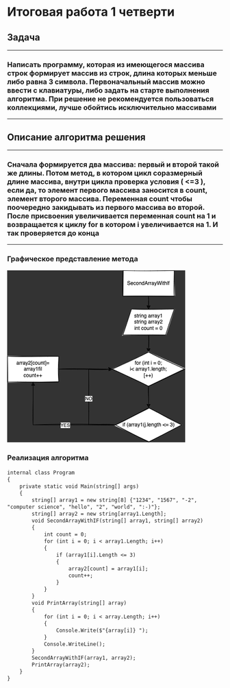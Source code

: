 # Итоговая работа 1 четверти

## Задача

---

### Написать программу, которая из имеющегося массива строк формирует массив из строк, длина которых меньше либо равна 3 символа. Первоначальный массив можно ввести с клавиатуры, либо задать на старте выполнения алгоритма. При решение не рекомендуется пользоваться коллекциями, лучше обойтись исключительно массивами

---

## Описание алгоритма решения

---

### Сначала формируется два массива: первый и второй такой же длины. Потом метод, в котором цикл соразмерный длине массива, внутри цикла проверка условия ( <=3 ), если да, то элемент первого массива заносится в count, элемент второго массива. Переменная count чтобы поочередно закидывать из первого массива во второй. После присвоения увеличивается переменная count на 1 и возвращается к циклу for в котором i увеличивается на 1. И так проверяется до конца

---

### Графическое представление метода

![diagram](https://github.com/Vismura/final_hw_1st_block/blob/ec5194b0622e8c5c0cc1fdebeb9c29499baac50a/diagram.drawio.png?raw=true)

### Реализация алгоритма

```
internal class Program
{
    private static void Main(string[] args)
    {
        string[] array1 = new string[8] {"1234", "1567", "-2", "computer science", "hello", "2", "world", ":-)"};
        string[] array2 = new string[array1.Length];
        void SecondArrayWithIF(string[] array1, string[] array2)
        {
            int count = 0;
            for (int i = 0; i < array1.Length; i++)
            {
                if (array1[i].Length <= 3)
                {
                    array2[count] = array1[i];
                    count++;
                }
            }
        }
        void PrintArray(string[] array)
        {
            for (int i = 0; i < array.Length; i++)
            {
                Console.Write($"{array[i]} ");
            }
            Console.WriteLine();
        }
        SecondArrayWithIF(array1, array2);
        PrintArray(array2);
    }
}
```
